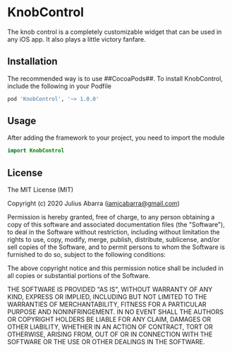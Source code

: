 # KnobControl

The knob control is a completely customizable widget that can be used in any iOS app. It also plays a little victory fanfare.

## Installation
The recommended way is to use ##CocoaPods##. To install KnobControl, include the following in your Podfile

```ruby
pod 'KnobControl', '~> 1.0.0'
```

## Usage

After adding the framework to your project, you need to import the module
```swift
import KnobControl
```

## License

The MIT License (MIT)

Copyright (c) 2020 Julius Abarra (iamjcabarra@gmail.com)

Permission is hereby granted, free of charge, to any person obtaining a copy
of this software and associated documentation files (the "Software"), to deal
in the Software without restriction, including without limitation the rights
to use, copy, modify, merge, publish, distribute, sublicense, and/or sell
copies of the Software, and to permit persons to whom the Software is
furnished to do so, subject to the following conditions:

The above copyright notice and this permission notice shall be included in all
copies or substantial portions of the Software.

THE SOFTWARE IS PROVIDED "AS IS", WITHOUT WARRANTY OF ANY KIND, EXPRESS OR
IMPLIED, INCLUDING BUT NOT LIMITED TO THE WARRANTIES OF MERCHANTABILITY,
FITNESS FOR A PARTICULAR PURPOSE AND NONINFRINGEMENT. IN NO EVENT SHALL THE
AUTHORS OR COPYRIGHT HOLDERS BE LIABLE FOR ANY CLAIM, DAMAGES OR OTHER
LIABILITY, WHETHER IN AN ACTION OF CONTRACT, TORT OR OTHERWISE, ARISING FROM,
OUT OF OR IN CONNECTION WITH THE SOFTWARE OR THE USE OR OTHER DEALINGS IN THE
SOFTWARE.

